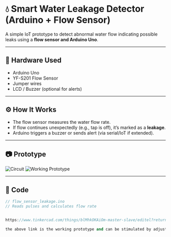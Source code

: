 # 💧 Smart Water Leakage Detector (Arduino + Flow Sensor)

A simple IoT prototype to detect abnormal water flow indicating possible leaks using a **flow sensor and Arduino Uno**.

---

## 🔧 Hardware Used
- Arduino Uno
- YF-S201 Flow Sensor
- Jumper wires
- LCD / Buzzer (optional for alerts)

---

## ⚙️ How It Works
- The flow sensor measures the water flow rate.
- If flow continues unexpectedly (e.g., tap is off), it’s marked as a **leakage**.
- Arduino triggers a buzzer or sends alert (via serial/IoT if extended).

---

## 📷 Prototype
![Circuit](images/circuit_diagram.png)
![Working Prototype](images/prototype.jpg)

---

## 🧪 Code
```cpp
// flow_sensor_leakage.ino
// Reads pulses and calculates flow rate


https://www.tinkercad.com/things/blMhkOKAiOm-master-slave/editel?returnTo=https%3A%2F%2Fwww.tinkercad.com%2Fdashboard%2Fdesigns%2Fcircuits&sharecode=IMs2voCDKlVu3-UOqsg3MWoxqzFw0N9GZiuxcLbjezY

the above link is the working prototype and can be stimulated by adjusting the source and destination flow 